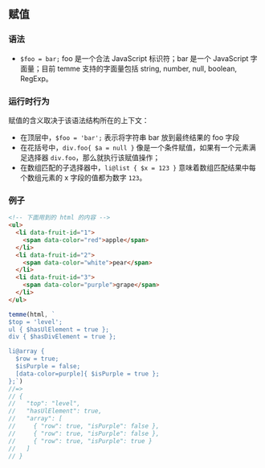 ## 赋值

### 语法

- `$foo = bar;` foo 是一个合法 JavaScript 标识符；bar 是一个 JavaScript 字面量；目前 temme 支持的字面量包括 string, number, null, boolean, RegExp。

### 运行时行为

赋值的含义取决于该语法结构所在的上下文：

- 在顶层中，`$foo = 'bar';` 表示将字符串 bar 放到最终结果的 foo 字段
- 在花括号中，`div.foo{ $a = null }` 像是一个条件赋值，如果有一个元素满足选择器 `div.foo`，那么就执行该赋值操作；
- 在数组匹配的子选择器中，`li@list { $x = 123 }` 意味着数组匹配结果中每个数组元素的 x 字段的值都为数字 `123`。

### 例子

```html
<!-- 下面用到的 html 的内容 -->
<ul>
  <li data-fruit-id="1">
    <span data-color="red">apple</span>
  </li>
  <li data-fruit-id="2">
    <span data-color="white">pear</span>
  </li>
  <li data-fruit-id="3">
    <span data-color="purple">grape</span>
  </li>
</ul>
```

```JavaScript
temme(html, `
$top = 'level';
ul { $hasUlElement = true };
div { $hasDivElement = true };

li@array {
  $row = true;
  $isPurple = false;
  [data-color=purple]{ $isPurple = true };
};`)
//=>
// {
//   "top": "level",
//   "hasUlElement": true,
//   "array": [
//     { "row": true, "isPurple": false },
//     { "row": true, "isPurple": false },
//     { "row": true, "isPurple": true }
//   ]
// }
```
